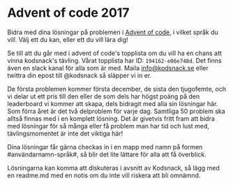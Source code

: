 # Advent of code 2017 #
Bidra med dina lösningar på problemen i [Advent of code](http://adventofcode.com/), i vilket språk du vill. Välj ett du kan, eller ett du vill lära dig!

Se till att du går med i advent of code's topplista om du vill ha en chans att vinna kodsnack's tävling. Vårat topplista har ID: `194162-e06e748d`. Det finns även en slack kanal för alla som är med. Maila info@kodsnack.se eller twittra din epost till @kodsnack så släpper vi in er.

De första problemen kommer första december, de sista den tjugofemte, och vi delar ut ett pris till den eller de som dels har högst poäng på den leaderboard vi kommer att skapa, dels bidragit med alla sin lösningar här. Som förra året är det två delproblem för varje dag. Samtliga 50 problem ska alltså finnas med i en komplett lösning. Det är givetvis fritt fram att bidra med lösningar för så många eller få problem man har tid och lust med, tävlingsmomentet är inte det viktiga här!

Dina lösningar får gärna checkas in i en mapp med namn på formen #användarnamn-språk#, så blir det lite lättare för alla att få överblick.

Lösningarna kan komma att diskuteras i avsnitt av Kodsnack, så lägg med en readme.md med en notis om du inte vill riskera att bli omnämnd.
